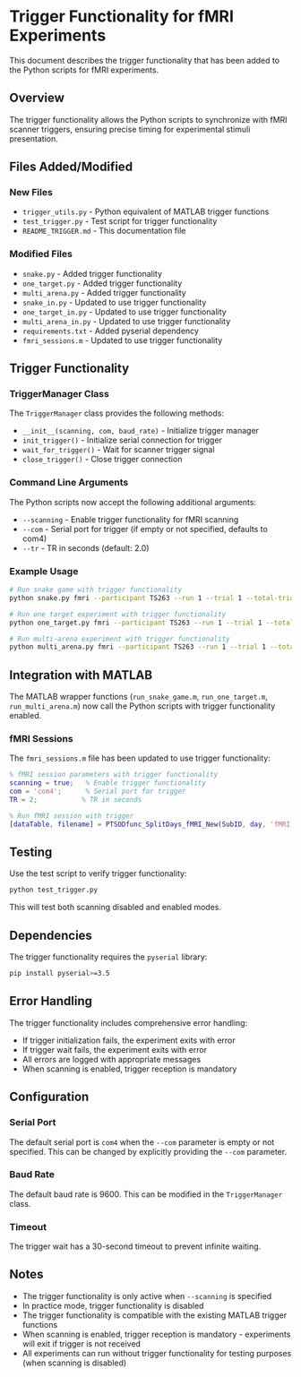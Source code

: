 # Trigger Functionality for fMRI Experiments

This document describes the trigger functionality that has been added to the Python scripts for fMRI experiments.

## Overview

The trigger functionality allows the Python scripts to synchronize with fMRI scanner triggers, ensuring precise timing for experimental stimuli presentation.

## Files Added/Modified

### New Files
- `trigger_utils.py` - Python equivalent of MATLAB trigger functions
- `test_trigger.py` - Test script for trigger functionality
- `README_TRIGGER.md` - This documentation file

### Modified Files
- `snake.py` - Added trigger functionality
- `one_target.py` - Added trigger functionality  
- `multi_arena.py` - Added trigger functionality
- `snake_in.py` - Updated to use trigger functionality
- `one_target_in.py` - Updated to use trigger functionality
- `multi_arena_in.py` - Updated to use trigger functionality
- `requirements.txt` - Added pyserial dependency
- `fmri_sessions.m` - Updated to use trigger functionality

## Trigger Functionality

### TriggerManager Class

The `TriggerManager` class provides the following methods:

- `__init__(scanning, com, baud_rate)` - Initialize trigger manager
- `init_trigger()` - Initialize serial connection for trigger
- `wait_for_trigger()` - Wait for scanner trigger signal
- `close_trigger()` - Close trigger connection

### Command Line Arguments

The Python scripts now accept the following additional arguments:

- `--scanning` - Enable trigger functionality for fMRI scanning
- `--com` - Serial port for trigger (if empty or not specified, defaults to com4)
- `--tr` - TR in seconds (default: 2.0)

### Example Usage

```bash
# Run snake game with trigger functionality
python snake.py fmri --participant TS263 --run 1 --trial 1 --total-trials 4 --scanning --com com4 --tr 2.0

# Run one target experiment with trigger functionality
python one_target.py fmri --participant TS263 --run 1 --trial 1 --total-trials 4 --scanning --com com4 --tr 2.0

# Run multi-arena experiment with trigger functionality
python multi_arena.py fmri --participant TS263 --run 1 --trial 1 --total-trials 4 --arena hospital --scanning --com com4 --tr 2.0
```

## Integration with MATLAB

The MATLAB wrapper functions (`run_snake_game.m`, `run_one_target.m`, `run_multi_arena.m`) now call the Python scripts with trigger functionality enabled.

### fMRI Sessions

The `fmri_sessions.m` file has been updated to use trigger functionality:

```matlab
% fMRI session parameters with trigger functionality
scanning = true;   % Enable trigger functionality
com = 'com4';      % Serial port for trigger
TR = 2;           % TR in seconds

% Run fMRI session with trigger
[dataTable, filename] = PTSODfunc_SplitDays_fMRI_New(SubID, day, 'fMRI', selectedScreen, scanning, com, TR);
```

## Testing

Use the test script to verify trigger functionality:

```bash
python test_trigger.py
```

This will test both scanning disabled and enabled modes.

## Dependencies

The trigger functionality requires the `pyserial` library:

```bash
pip install pyserial>=3.5
```

## Error Handling

The trigger functionality includes comprehensive error handling:

- If trigger initialization fails, the experiment exits with error
- If trigger wait fails, the experiment exits with error
- All errors are logged with appropriate messages
- When scanning is enabled, trigger reception is mandatory

## Configuration

### Serial Port

The default serial port is `com4` when the `--com` parameter is empty or not specified. This can be changed by explicitly providing the `--com` parameter.

### Baud Rate

The default baud rate is 9600. This can be modified in the `TriggerManager` class.

### Timeout

The trigger wait has a 30-second timeout to prevent infinite waiting.

## Notes

- The trigger functionality is only active when `--scanning` is specified
- In practice mode, trigger functionality is disabled
- The trigger functionality is compatible with the existing MATLAB trigger functions
- When scanning is enabled, trigger reception is mandatory - experiments will exit if trigger is not received
- All experiments can run without trigger functionality for testing purposes (when scanning is disabled) 